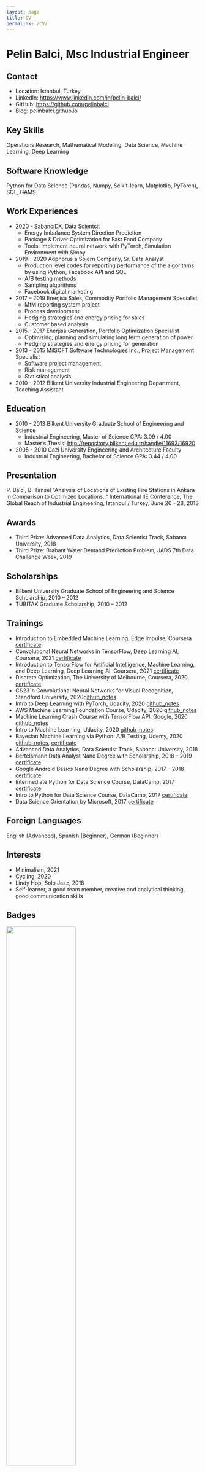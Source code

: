 ```yaml
---
layout: page
title: CV
permalink: /CV/
---
```


# Pelin Balci, Msc Industrial Engineer

## Contact
* Location: İstanbul, Turkey
* LinkedIn: https://www.linkedin.com/in/pelin-balci/
* GitHub: https://github.com/pelinbalci
* Blog: pelinbalci.github.io

## Key Skills
Operations Research, Mathematical Modeling, Data Science, Machine Learning, Deep Learning

## Software Knowledge
Python for Data Science (Pandas, Numpy, Scikit-learn, Matplotlib, PyTorch), SQL, GAMS

## Work Experiences
- 2020 - SabancıDX, Data Scientsit
    - Energy Imbalance System Direction Prediction
    - Package & Driver Optimization for Fast Food Company
    - Tools: Implement neural network with PyTorch, Simulation Environment with Simpy
- 2019 – 2020	Adphorus a Sojern Company, Sr. Data Analyst
    - Production level codes for reporting performance of the algorithms by using Python, Facebook API and SQL 
    - A/B testing methods
    - Sampling algorithms 
    - Facebook digital marketing
- 2017 – 2019 	Enerjisa Sales, Commodity Portfolio Management Specialist
    - MtM reporting system project 
    - Process development
    - Hedging strategies and energy pricing for sales 
    - Customer based analysis
- 2015 - 2017   Enerjisa Generation, Portfolio Optimization Specialist
    - Optimizing, planning and simulating long term generation of power 
    - Hedging strategies and energy pricing for generation
- 2013 - 2015   MilSOFT Software Technologies Inc., Project Management Specialist
    - Software project management 
    - Risk management 
    - Statistical analysis
- 2010 - 2012   Bilkent University Industrial Engineering Department, Teaching Assistant

## Education
- 2010 - 2013 	Bilkent University Graduate School of Engineering and Science
    - Industrial Engineering, Master of Science GPA: 3.09 / 4.00 
    - Master’s Thesis: http://repository.bilkent.edu.tr/handle/11693/16920
- 2005 - 2010	Gazi University Engineering and Architecture Faculty
    - Industrial Engineering, Bachelor of Science GPA: 3.44 / 4.00

## Presentation
P. Balcı, B. Tansel "Analysis of Locations of Existing Fire Stations in Ankara in Comparison to Optimized Locations.," 
International IIE Conference, The Global Reach of Industrial Engineering, Istanbul / Turkey, June 26 - 28, 2013

## Awards
- Third Prize: Advanced Data Analytics, Data Scientist Track, Sabancı University, 2018
- Third Prize: Brabant Water Demand Prediction Problem, JADS 7th Data Challenge Week, 2019

## Scholarships 
- Bilkent University Graduate School of Engineering and Science Scholarship, 2010 – 2012
- TÜBİTAK Graduate Scholarship, 2010 – 2012

## Trainings
- Introduction to Embedded Machine Learning, Edge Impulse, Coursera [certificate](https://www.coursera.org/account/accomplishments/certificate/X3URUA7UD6XL)
- Convolutional Neural Networks in TensorFlow, Deep Learning AI, Coursera, 2021 [certificate](https://www.coursera.org/account/accomplishments/certificate/DKW73Y8LDAQT)
- Introduction to TensorFlow for Artificial Intelligence, Machine Learning, and Deep Learning, Deep Learning AI, Coursera, 2021 [certificate](https://www.coursera.org/account/accomplishments/certificate/XNKW988DUE4H)
- Discrete Optimization, The University of Melbourne, Coursera, 2020 [certificate](https://www.coursera.org/account/accomplishments/certificate/EWZ43LNQU7DH)
- CS231n Convolutional Neural Networks for Visual Recognition, Standford University, 2020[github_notes](https://github.com/pelinbalci/Standford_CS231n)
- Intro to Deep Learning with PyTorch, Udacity, 2020 [github_notes](https://github.com/pelinbalci/Intro_Deep_Learning)
- AWS Machine Learning Foundation Course, Udacity, 2020 [github_notes](https://github.com/pelinbalci/aws_ml_foundations)
- Machine Learning Crash Course with TensorFlow API, Google, 2020 [github_notes](https://github.com/pelinbalci/machinelearning)
- Intro to Machine Learning, Udacity, 2020 [github_notes](https://github.com/pelinbalci/intro_to_ml)
- Bayesian Machine Learning via Python: A/B Testing, Udemy, 2020 [github_notes](https://github.com/pelinbalci/Bayesian-AB-Test), [certificate](https://www.udemy.com/certificate/UC-918b0d23-b95e-471f-b7fc-92f4438ce1e3/)
- Advanced Data Analytics, Data Scientist Track, Sabancı University, 2018
- Bertelsmann Data Analyst Nano Degree with Scholarship, 2018 – 2019 [certificate](https://graduation.udacity.com/confirm/URVHJGL)
- Google Android Basics Nano Degree with Scholarship, 2017 – 2018 [certificate](https://graduation.udacity.com/confirm/APRDAZTN)
- Intermediate Python for Data Science Course, DataCamp, 2017 [certificate](https://www.datacamp.com/statement-of-accomplishment/course/415c57b9164ac3a2066d0617d4ddbf094305bc99)
- Intro to Python for Data Science Course, DataCamp, 2017 [certificate](https://www.datacamp.com/statement-of-accomplishment/course/9502c7b48b86f828d9d1c034a255b57d605a3b14)
- Data Science Orientation by Microsoft, 2017 [certificate](https://courses.edx.org/certificates/c987d9529a7f436aa392d1afcfe7db72)

## Foreign Languages 
English (Advanced), Spanish (Beginner), German (Beginner)

## Interests
- Minimalism, 2021
- Cycling, 2020
- Lindy Hop, Solo Jazz, 2018
- Self-learner, a good team member, creative and analytical thinking, good communication skills

## Badges

<div class="fig figcenter fighighlight">
  <img src="assets/tinyml_images/Edge-Impulse_badge.PNG" width="60%">
  <div class="figcaption"> </div>
</div>


<img src="assets/tinyml_images/Edge-Impulse_badge.PNG" alt="Badge">


![img.png](assets/tinyml_images/Edge-Impulse_badge.PNG)


<img src="assets/tinyml_images/Edge-Impulse_badge.PNG" alt="drawing" width="50%"/>


<img src="assets/tinyml_images/Edge-Impulse_badge.PNG" width="200">



<div class="fig figcenter fighighlight">
  <img src="/assets/tinyml_images/nodejs.PNG" width="60%">
  <div class="figcaption">Figure 1: Node.js download</div>
</div>
